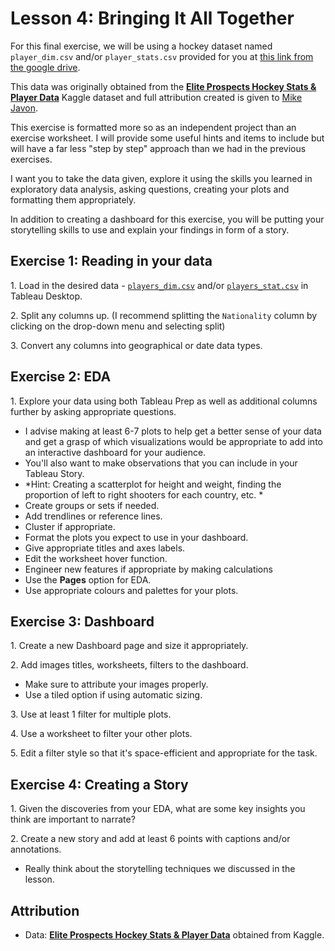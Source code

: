 #  Lesson 4: Bringing It All Together

For this final exercise, we will be using a hockey dataset named `player_dim.csv`  and/or  `player_stats.csv` provided for you at [this link from the google drive](https://drive.google.com/drive/folders/1IP1Vs8bJnGElKfqZ8VkNlLVX-VXJZfaV?usp=sharing). 

This data was originally obtained from the [**Elite Prospects Hockey Stats & Player Data**](https://www.kaggle.com/mjavon/elite-prospects-hockey-stats-player-data?select=player_dim.csv) Kaggle dataset and full attribution created is given to [Mike Javon](https://www.kaggle.com/mjavon).


This exercise is formatted more so as an independent project than an exercise worksheet. I will provide some useful hints and items to include but will have a far less "step by step" approach than we had in the previous exercises. 

I want you to take the data given, explore it using the skills you learned in exploratory data analysis, asking questions, creating your plots and formatting them appropriately. 

In addition to creating a dashboard for this exercise, you will be putting your storytelling skills to use and explain your findings in form of a story. 


## Exercise 1: Reading in your data 

1\. Load in the desired data - [`players_dim.csv`](https://drive.google.com/file/d/1f21fkR1AHOeK61j0NK-rYwEIQFLtPZpn/view?usp=sharing) and/or [`players_stat.csv`](https://drive.google.com/file/d/1CTxWyJhfRzOwb_dWGDZj38SnUdqBDCA3/view?usp=sharing) in Tableau Desktop.     

2\. Split any columns up. (I recommend splitting the `Nationality` column by clicking on the drop-down menu and selecting split)

3\. Convert any columns into geographical or date data types. 


## Exercise 2: EDA
1\. Explore your data using both Tableau Prep as well as additional columns further by asking appropriate questions.
 - I advise making at least 6-7 plots to help get a better sense of your data and get a grasp of which visualizations would be appropriate to add into an interactive dashboard for your audience. 
 - You'll also want to make observations that you can include in your Tableau Story. 
 - *Hint: Creating a scatterplot for height and weight, finding the proportion of left to right shooters for each country, etc.  *
 - Create groups or sets if needed. 
 - Add trendlines or reference lines.
 - Cluster if appropriate.
 - Format the plots you expect to use in your dashboard. 
 - Give appropriate titles and axes labels. 
 - Edit the worksheet hover function. 
 - Engineer new features if appropriate by making calculations
 - Use the **Pages** option for EDA. 
 - Use appropriate colours and palettes for your plots. 

## Exercise 3: Dashboard

1\. Create a new Dashboard page and size it appropriately.       

2\. Add images titles, worksheets, filters to the dashboard.
- Make sure to attribute your images properly. 
- Use a tiled option if using automatic sizing. 

3\. Use at least 1 filter for multiple plots. 

4\. Use a worksheet to filter your other plots. 

5\. Edit a filter style so that it's space-efficient and appropriate for the task. 


## Exercise 4: Creating a Story   

1\. Given the discoveries from your EDA, what are some key insights you think are important to narrate? 

2\. Create a new story and add at least 6 points with captions and/or annotations.
- Really think about the storytelling techniques we discussed in the lesson. 

## Attribution

- Data: [**Elite Prospects Hockey Stats & Player Data**](https://www.kaggle.com/mjavon/elite-prospects-hockey-stats-player-data?select=player_dim.csv) obtained from Kaggle.


